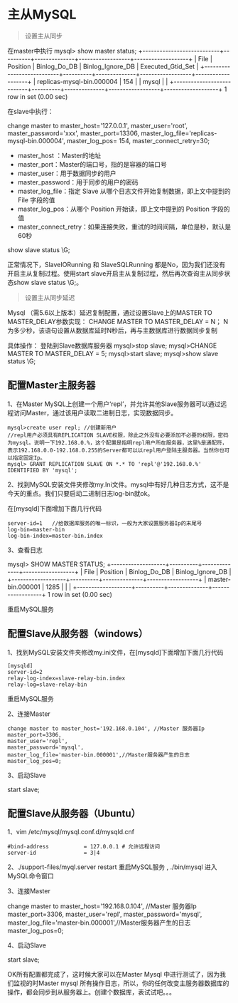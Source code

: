 # 主从MySQL

> 设置主从同步

在master中执行
mysql> show master status;
+---------------------------+----------+--------------+------------------+-------------------+
| File                      | Position | Binlog_Do_DB | Binlog_Ignore_DB | Executed_Gtid_Set |
+---------------------------+----------+--------------+------------------+-------------------+
| replicas-mysql-bin.000004 |      154 |              | mysql            |                   |
+---------------------------+----------+--------------+------------------+-------------------+
1 row in set (0.00 sec)

在slave中执行：

change master to master_host='127.0.0.1', master_user='root', master_password='xxx', master_port=13306, master_log_file='replicas-mysql-bin.000004', master_log_pos= 154, master_connect_retry=30;

* master_host ：Master的地址
* master_port：Master的端口号，指的是容器的端口号
* master_user：用于数据同步的用户
* master_password：用于同步的用户的密码
* master_log_file：指定 Slave 从哪个日志文件开始复制数据，即上文中提到的 File 字段的值
* master_log_pos：从哪个 Position 开始读，即上文中提到的 Position 字段的值
* master_connect_retry：如果连接失败，重试的时间间隔，单位是秒，默认是60秒

show slave status \G;

正常情况下，SlaveIORunning 和 SlaveSQLRunning 都是No，因为我们还没有开启主从复制过程。使用start slave开启主从复制过程，然后再次查询主从同步状态show slave status \G;。

> 设置主从同步延迟

Mysql （需5.6以上版本）延迟复制配置，通过设置Slave上的MASTER TO MASTER_DELAY参数实现：
CHANGE MASTER TO MASTER_DELAY = N；
N为多少秒，该语句设置从数据库延时N秒后，再与主数据库进行数据同步复制

具体操作：
登陆到Slave数据库服务器
mysql>stop slave;
mysql>CHANGE MASTER TO MASTER_DELAY = 5;
mysql>start slave;
mysql>show slave status \G;




## 配置Master主服务器

1、在Master MySQL上创建一个用户‘repl’，并允许其他Slave服务器可以通过远程访问Master，通过该用户读取二进制日志，实现数据同步。


	mysql>create user repl; //创建新用户
	//repl用户必须具有REPLICATION SLAVE权限，除此之外没有必要添加不必要的权限，密码为mysql。说明一下192.168.0.%，这个配置是指明repl用户所在服务器，这里%是通配符，表示192.168.0.0-192.168.0.255的Server都可以以repl用户登陆主服务器。当然你也可以指定固定Ip。
	mysql> GRANT REPLICATION SLAVE ON *.* TO 'repl'@'192.168.0.%' IDENTIFIED BY 'mysql';

2、找到MySQL安装文件夹修改my.Ini文件。mysql中有好几种日志方式，这不是今天的重点。我们只要启动二进制日志log-bin就ok。

 在[mysqld]下面增加下面几行代码

	server-id=1   //给数据库服务的唯一标识，一般为大家设置服务器Ip的末尾号
	log-bin=master-bin
	log-bin-index=master-bin.index

3、查看日志

mysql> SHOW MASTER STATUS;
+-------------------+----------+--------------+------------------+
| File | Position | Binlog_Do_DB | Binlog_Ignore_DB |
+-------------------+----------+--------------+------------------+
| master-bin.000001 | 1285 | | |
+-------------------+----------+--------------+------------------+
1 row in set (0.00 sec)

重启MySQL服务

## 配置Slave从服务器（windows）

1、找到MySQL安装文件夹修改my.ini文件，在[mysqld]下面增加下面几行代码

	[mysqld]
	server-id=2
	relay-log-index=slave-relay-bin.index
	relay-log=slave-relay-bin

重启MySQL服务

2、连接Master

	change master to master_host='192.168.0.104', //Master 服务器Ip
	master_port=3306,
	master_user='repl',
	master_password='mysql', 
	master_log_file='master-bin.000001',//Master服务器产生的日志
	master_log_pos=0;

3、启动Slave

start slave;

## 配置Slave从服务器（Ubuntu）

1、vim /etc/mysql/mysql.conf.d/mysqld.cnf 

	#bind-address           = 127.0.0.1 # 允许远程访问
	server-id               = 3|4

2、./support-files/myql.server restart 重启MySQL服务  ,  ./bin/mysql 进入MySQL命令窗口 

3、连接Master

change master to master_host='192.168.0.104', //Master 服务器Ip
master_port=3306,
master_user='repl',
master_password='mysql',
master_log_file='master-bin.000001',//Master服务器产生的日志
master_log_pos=0;

4、启动Slave

start slave;

OK所有配置都完成了，这时候大家可以在Master Mysql 中进行测试了，因为我们监视的时Master mysql 所有操作日志，所以，你的任何改变主服务器数据库的操作，都会同步到从服务器上。创建个数据库，表试试吧。。。